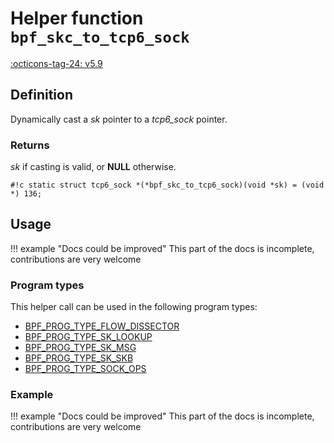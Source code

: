 # Helper function `bpf_skc_to_tcp6_sock`

<!-- [FEATURE_TAG](bpf_skc_to_tcp6_sock) -->
[:octicons-tag-24: v5.9](https://github.com/torvalds/linux/commit/af7ec13833619e17f03aa73a785a2f871da6d66b)
<!-- [/FEATURE_TAG] -->

## Definition

<!-- [HELPER_FUNC_DEF] -->
Dynamically cast a _sk_ pointer to a _tcp6_sock_ pointer.

### Returns

_sk_ if casting is valid, or **NULL** otherwise.

`#!c static struct tcp6_sock *(*bpf_skc_to_tcp6_sock)(void *sk) = (void *) 136;`
<!-- [/HELPER_FUNC_DEF] -->

## Usage

!!! example "Docs could be improved"
    This part of the docs is incomplete, contributions are very welcome

### Program types

This helper call can be used in the following program types:

<!-- DO NOT EDIT MANUALLY -->
<!-- [HELPER_FUNC_PROG_REF] -->
 * [BPF_PROG_TYPE_FLOW_DISSECTOR](../program-type/BPF_PROG_TYPE_FLOW_DISSECTOR.md)
 * [BPF_PROG_TYPE_SK_LOOKUP](../program-type/BPF_PROG_TYPE_SK_LOOKUP.md)
 * [BPF_PROG_TYPE_SK_MSG](../program-type/BPF_PROG_TYPE_SK_MSG.md)
 * [BPF_PROG_TYPE_SK_SKB](../program-type/BPF_PROG_TYPE_SK_SKB.md)
 * [BPF_PROG_TYPE_SOCK_OPS](../program-type/BPF_PROG_TYPE_SOCK_OPS.md)
<!-- [/HELPER_FUNC_PROG_REF] -->

### Example

!!! example "Docs could be improved"
    This part of the docs is incomplete, contributions are very welcome
